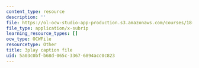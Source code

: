 ```yaml
---
content_type: resource
description: ''
file: https://ol-ocw-studio-app-production.s3.amazonaws.com/courses/18-01sc-single-variable-calculus-fall-2010/5a03c0bfb68d065c33676894acc0c823_Pd2xP5zDsRw.srt
file_type: application/x-subrip
learning_resource_types: []
ocw_type: OCWFile
resourcetype: Other
title: 3play caption file
uid: 5a03c0bf-b68d-065c-3367-6894acc0c823
---
```

